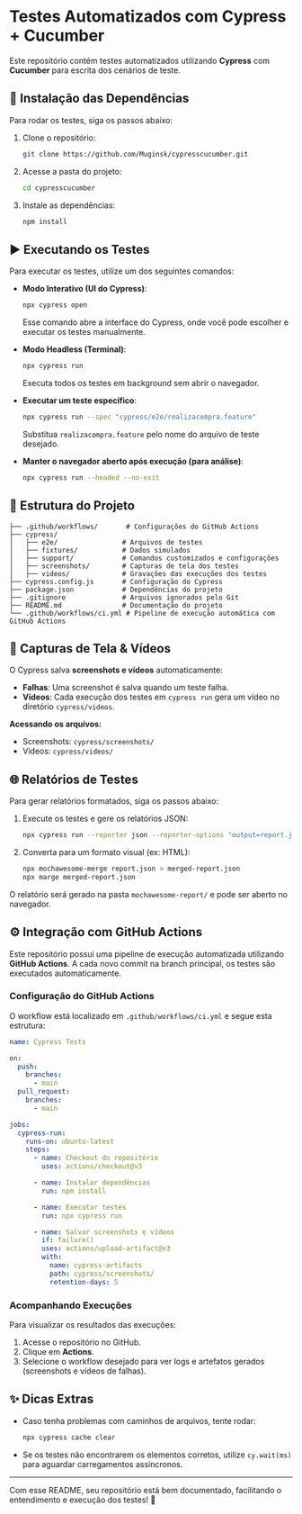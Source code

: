 # Testes Automatizados com Cypress + Cucumber

Este repositório contém testes automatizados utilizando **Cypress** com **Cucumber** para escrita dos cenários de teste.

## 🔧 Instalação das Dependências

Para rodar os testes, siga os passos abaixo:

1. Clone o repositório:
   ```bash
   git clone https://github.com/Muginsk/cypresscucumber.git
   ```
2. Acesse a pasta do projeto:
   ```bash
   cd cypresscucumber
   ```
3. Instale as dependências:
   ```bash
   npm install
   ```

## ▶️ Executando os Testes

Para executar os testes, utilize um dos seguintes comandos:

- **Modo Interativo (UI do Cypress)**:
  ```bash
  npx cypress open
  ```
  Esse comando abre a interface do Cypress, onde você pode escolher e executar os testes manualmente.

- **Modo Headless (Terminal)**:
  ```bash
  npx cypress run
  ```
  Executa todos os testes em background sem abrir o navegador.

- **Executar um teste específico**:
  ```bash
  npx cypress run --spec "cypress/e2e/realizacompra.feature"
  ```
  Substitua `realizacompra.feature` pelo nome do arquivo de teste desejado.

- **Manter o navegador aberto após execução (para análise)**:
  ```bash
  npx cypress run --headed --no-exit
  ```

## 📝 Estrutura do Projeto

```
├── .github/workflows/       # Configurações do GitHub Actions
├── cypress/
│   ├── e2e/                # Arquivos de testes
│   ├── fixtures/           # Dados simulados
│   ├── support/            # Comandos customizados e configurações
│   ├── screenshots/        # Capturas de tela dos testes
│   ├── videos/             # Gravações das execuções dos testes
├── cypress.config.js       # Configuração do Cypress
├── package.json            # Dependências do projeto
├── .gitignore              # Arquivos ignorados pelo Git
├── README.md               # Documentação do projeto
└── .github/workflows/ci.yml # Pipeline de execução automática com GitHub Actions
```

## 📸 Capturas de Tela & Vídeos

O Cypress salva **screenshots e vídeos** automaticamente:

- **Falhas**: Uma screenshot é salva quando um teste falha.
- **Vídeos**: Cada execução dos testes em `cypress run` gera um vídeo no diretório `cypress/videos`.

**Acessando os arquivos:**
- Screenshots: `cypress/screenshots/`
- Vídeos: `cypress/videos/`

## 🌐 Relatórios de Testes

Para gerar relatórios formatados, siga os passos abaixo:

1. Execute os testes e gere os relatórios JSON:
   ```bash
   npx cypress run --reporter json --reporter-options "output=report.json"
   ```

2. Converta para um formato visual (ex: HTML):
   ```bash
   npx mochawesome-merge report.json > merged-report.json
   npx marge merged-report.json
   ```

O relatório será gerado na pasta `mochawesome-report/` e pode ser aberto no navegador.

## ⚙️ Integração com GitHub Actions

Este repositório possui uma pipeline de execução automatizada utilizando **GitHub Actions**. A cada novo commit na branch principal, os testes são executados automaticamente.

### Configuração do GitHub Actions

O workflow está localizado em `.github/workflows/ci.yml` e segue esta estrutura:

```yaml
name: Cypress Tests

on:
  push:
    branches:
      - main
  pull_request:
    branches:
      - main

jobs:
  cypress-run:
    runs-on: ubuntu-latest
    steps:
      - name: Checkout do repositório
        uses: actions/checkout@v3

      - name: Instalar dependências
        run: npm install

      - name: Executar testes
        run: npx cypress run

      - name: Salvar screenshots e vídeos
        if: failure()
        uses: actions/upload-artifact@v3
        with:
          name: cypress-artifacts
          path: cypress/screenshots/
          retention-days: 5
```

### Acompanhando Execuções

Para visualizar os resultados das execuções:

1. Acesse o repositório no GitHub.
2. Clique em **Actions**.
3. Selecione o workflow desejado para ver logs e artefatos gerados (screenshots e vídeos de falhas).

## ✨ Dicas Extras

- Caso tenha problemas com caminhos de arquivos, tente rodar:
  ```bash
  npx cypress cache clear
  ```
- Se os testes não encontrarem os elementos corretos, utilize `cy.wait(ms)` para aguardar carregamentos assíncronos.

---

Com esse README, seu repositório está bem documentado, facilitando o entendimento e execução dos testes! 🚀

